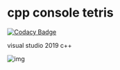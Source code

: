 # cpp console tetris

[![Codacy Badge](https://api.codacy.com/project/badge/Grade/ca79e00666864539a46ffabad679c774)](https://app.codacy.com/app/ssapo/cpp_console_tetris?utm_source=github.com&utm_medium=referral&utm_content=ssapo/cpp_console_tetris&utm_campaign=Badge_Grade_Dashboard)

visual studio 2019 c++

![img](https://imgur.com/J67tiYA.png)
